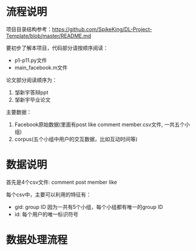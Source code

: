 # 流程说明

项目目录结构参考：https://github.com/SpikeKing/DL-Project-Template/blob/master/README.md

要初步了解本项目，代码部分请按顺序阅读：

- p1-p11.py文件
- main_facebook.m文件

论文部分阅读顺序为：

1. 邹新宇答辩ppt
2. 邹新宇毕业论文

主要数据：

1. Facebook原始数据(里面有post like comment member.csv文件, 一共五个小组)
2. corpus(五个小组中用户的交互数据，比如互动时间等)

# 数据说明

首先是4个csv文件: comment post member like

每个csv中，主要可以利用的特征有：

- gid: group ID 因为一共有5个小组，每个小组都有唯一的group ID
- id: 每个用户的唯一标识符号



# 数据处理流程


